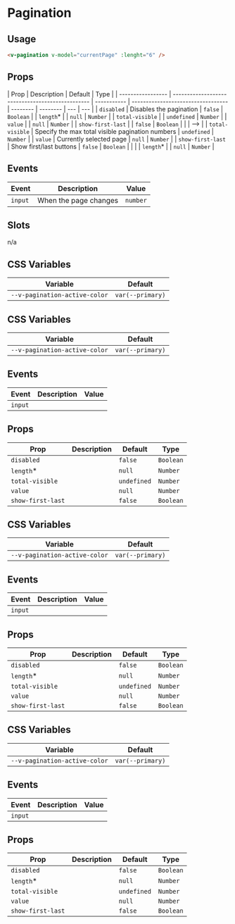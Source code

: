 # Pagination

## Usage

```html
<v-pagination v-model="currentPage" :lenght="6" />
```

## Props

| Prop              | Description                                      | Default     | Type                               |
| ----------------- | ------------------------------------------------ | ----------- | ---------------------------------- | -------- | -------- | --- | --- |
| `disabled`        | Disables the pagination                          | `false`     | `Boolean`                          |
| `length`\*        |                                                  | `null`      | `Number`                           |
| `total-visible`   |                                                  | `undefined` | `Number`                           |
| `value`           |                                                  | `null`      | `Number`                           |
| `show-first-last` |                                                  | `false`     | `Boolean`                          |
| <!--              | <!--                                             | `length`\*  | Length of the pagination component | `null`   | `Number` | --> | --> |
| `total-visible`   | Specify the max total visible pagination numbers | `undefined` | `Number`                           |
| `value`           | Currently selected page                          | `null`      | `Number`                           |
| `show-first-last` | Show first/last buttons                          | `false`     | `Boolean`                          |
| <!--              | `length`\*                                       |             | `null`                             | `Number` | -->      |
| `length`\*        |                                                  | `null`      | `Number`                           |

## Events

| Event   | Description           | Value    |
| ------- | --------------------- | -------- |
| `input` | When the page changes | `number` |

## Slots

n/a

## CSS Variables

| Variable                      | Default          |
| ----------------------------- | ---------------- |
| `--v-pagination-active-color` | `var(--primary)` |

## CSS Variables

| Variable                      | Default          |
| ----------------------------- | ---------------- |
| `--v-pagination-active-color` | `var(--primary)` |

## Events

| Event   | Description | Value |
| ------- | ----------- | ----- |
| `input` |             |       |

## Props

| Prop              | Description | Default     | Type      |
| ----------------- | ----------- | ----------- | --------- |
| `disabled`        |             | `false`     | `Boolean` |
| `length`\*        |             | `null`      | `Number`  |
| `total-visible`   |             | `undefined` | `Number`  |
| `value`           |             | `null`      | `Number`  |
| `show-first-last` |             | `false`     | `Boolean` |

## CSS Variables

| Variable                      | Default          |
| ----------------------------- | ---------------- |
| `--v-pagination-active-color` | `var(--primary)` |

## Events

| Event   | Description | Value |
| ------- | ----------- | ----- |
| `input` |             |       |

## Props

| Prop              | Description | Default     | Type      |
| ----------------- | ----------- | ----------- | --------- |
| `disabled`        |             | `false`     | `Boolean` |
| `length`\*        |             | `null`      | `Number`  |
| `total-visible`   |             | `undefined` | `Number`  |
| `value`           |             | `null`      | `Number`  |
| `show-first-last` |             | `false`     | `Boolean` |

## CSS Variables

| Variable                      | Default          |
| ----------------------------- | ---------------- |
| `--v-pagination-active-color` | `var(--primary)` |

## Events

| Event   | Description | Value |
| ------- | ----------- | ----- |
| `input` |             |       |

## Props

| Prop              | Description | Default     | Type      |
| ----------------- | ----------- | ----------- | --------- |
| `disabled`        |             | `false`     | `Boolean` |
| `length`\*        |             | `null`      | `Number`  |
| `total-visible`   |             | `undefined` | `Number`  |
| `value`           |             | `null`      | `Number`  |
| `show-first-last` |             | `false`     | `Boolean` |
